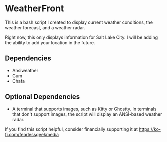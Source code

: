 # WeatherFront

This is a bash script I created to display current weather conditions, the weather forecast, and a weather radar.

Right now, this only displays information for Salt Lake City. I will be adding the ability to add your location in the future.

## Dependencies
- Ansiweather
- Gum
- Chafa

## Optional Dependencies
- A terminal that supports images, such as Kitty or Ghostty.
  In terminals that don't support images, the script will display an ANSI-based weather radar.

If you find this script helpful, consider financially supporting it at https://ko-fi.com/fearlessgeekmedia
